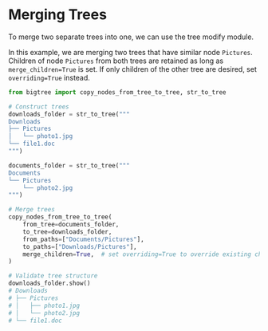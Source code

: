 # Merging Trees

To merge two separate trees into one, we can use the tree modify module.

In this example, we are merging two trees that have similar node `Pictures`.
Children of node `Pictures` from both trees are retained as long as `merge_children=True` is set.
If only children of the other tree are desired, set `overriding=True` instead.

```python hl_lines="18-24"
from bigtree import copy_nodes_from_tree_to_tree, str_to_tree

# Construct trees
downloads_folder = str_to_tree("""
Downloads
├── Pictures
│   └── photo1.jpg
└── file1.doc
""")

documents_folder = str_to_tree("""
Documents
└── Pictures
    └── photo2.jpg
""")

# Merge trees
copy_nodes_from_tree_to_tree(
    from_tree=documents_folder,
    to_tree=downloads_folder,
    from_paths=["Documents/Pictures"],
    to_paths=["Downloads/Pictures"],
    merge_children=True,  # set overriding=True to override existing children
)

# Validate tree structure
downloads_folder.show()
# Downloads
# ├── Pictures
# │   ├── photo1.jpg
# │   └── photo2.jpg
# └── file1.doc
```
